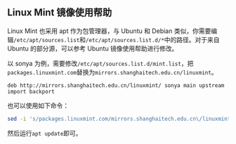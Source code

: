 ## Linux Mint 镜像使用帮助

Linux Mint 也采用 apt 作为包管理器，与 Ubuntu 和 Debian 类似，你需要编辑`/etc/apt/sources.list`和`/etc/apt/sources.list.d/*`中的路径。对于来自 Ubuntu 的部分源，可以参考 Ubuntu 镜像使用帮助进行修改。

以 sonya 为例，需要修改`/etc/apt/sources.list.d/mint.list`，把`packages.linuxmint.com`替换为`mirrors.shanghaitech.edu.cn/linuxmint`。

```
deb http://mirrors.shanghaitech.edu.cn/linuxmint/ sonya main upstream import backport
```

也可以使用如下命令：

```bash
sed -i 's/packages.linuxmint.com/mirrors.shanghaitech.edu.cn\/linuxmint/g' /etc/apt/sources.list.d/mint.list
```

然后运行`apt update`即可。